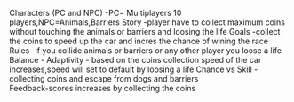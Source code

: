 Characters (PC and NPC) -PC= Multiplayers 10 players,NPC=Animals,Barriers
 Story -player have to collect maximum coins without touching the animals or barriers and loosing the life
  Goals -collect the coins to speed up the car and incres the chance of wining the race 
   Rules -if you collide animals or barriers or any other player you loose a life
    Balance - Adaptivity -
    based on the coins collection speed of the car increases,speed will set to default by loosing a life
     Chance vs Skill -collecting coins and escape from dogs and barriers  
     Feedback-scores increases by collecting the coins
